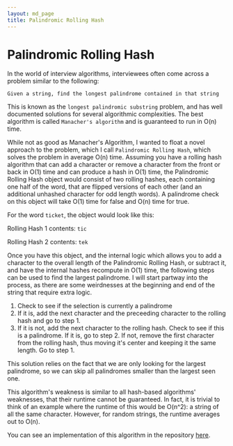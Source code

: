 ```yaml
---
layout: md_page
title: Palindromic Rolling Hash
---
```

# Palindromic Rolling Hash

In the world of interview algorithms, interviewees often come across a problem similar to the following:

`Given a string, find the longest palindrome contained in that string`

This is known as the `longest palindromic substring` problem, and has well documented solutions for several algorithmic complexities. The best algorithm is called `Manacher's algorithm` and is guaranteed to run in O(n) time.

While not as good as Manacher's Algorithm, I wanted to float a novel approach to the problem, which I call `Palindromic Rolling Hash`, which solves the problem in average O(n) time. Assuming you have a rolling hash algorithm that can add a character or remove a character from the front or back in O(1) time and can produce a hash in O(1) time, the Palindromic Rolling Hash object would consist of two rolling hashes, each containing one half of the word, that are flipped versions of each other (and an additional unhashed character for odd length words). A palindrome check on this object will take O(1) time for false and O(n) time for true.

For the word `ticket`, the object would look like this:

Rolling Hash 1 contents: `tic`

Rolling Hash 2 contents: `tek`

Once you have this object, and the internal logic which allows you to add a character to the overall length of the Palindromic Rolling Hash, or subtract it, and have the internal hashes recompute in O(1) time, the following steps can be used to find the largest palindrome. I will start partway into the process, as there are some weirdnesses at the beginning and end of the string that require extra logic.

1. Check to see if the selection is currently a palindrome
2. If it is, add the next character and the preceeding character to the rolling hash and go to step 1.
3. If it is not, add the next character to the rolling hash. Check to see if this is a palindrome. If it is, go to step 2. If not, remove the first character from the rolling hash, thus moving it's center and keeping it the same length. Go to step 1.

This solution relies on the fact that we are only looking for the largest palindrome, so we can skip all palindromes smaller than the largest seen one.

This algorithm's weakness is similar to all hash-based algorithms' weaknesses, that their runtime cannot be guaranteed. In fact, it is trivial to think of an example where the runtime of this would be O(n^2): a string of all the same character. However, for random strings, the runtime averages out to O(n).

You can see an implementation of this algorithm in the repository [here](https://github.com/cakenggt/palindromic-rolling-string-hash).

